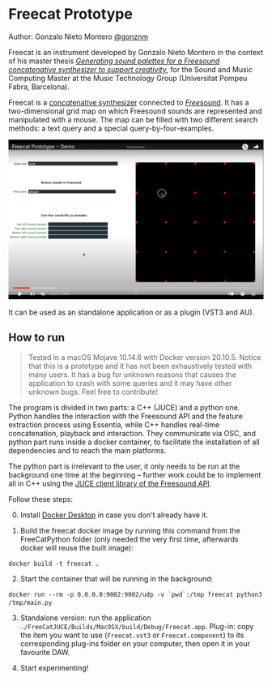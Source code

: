 # Freecat Prototype
Author: Gonzalo Nieto Montero [@gonznm](https://github.com/gonznm)

Freecat is an instrument developed by Gonzalo Nieto Montero in the context of his master thesis [*Generating sound palettes for a Freesound concatenative synthesizer to support creativity*](https://zenodo.org/record/5554709), for the Sound and Music Computing Master at the Music Technology Group (Universitat Pompeu Fabra, Barcelona). 

Freecat is a [con*cat*enative synthesizer](https://en.wikipedia.org/wiki/Concatenative_synthesis#:~:text=Concatenative%20synthesis%20is%20a%20technique,milliseconds%20up%20to%201%20second.) connected to [*Free*sound](https://freesound.org/). It has a two-dimensional grid map on which Freesound sounds are represented and manipulated with a mouse. The map can be filled with two different search methods: a text query and a special query-by-four-examples.

[![Youtube Demo](./.screenshots/demo_video.png)](https://youtu.be/vXJb7_HPi-M)

It can be used as an standalone application or as a plugin (VST3 and AU).

## How to run
>Tested in a macOS Mojave 10.14.6 with Docker version 20.10.5. Notice that this is a prototype and it has not been exhaustively tested with many users. It has a bug for unknown reasons that causes the application to crash with some queries and it may have other unknown bugs. Feel free to contribute!

The program is divided in two parts: a C++ (JUCE) and a python one. Python handles the interaction with the Freesound API and the feature extraction process using Essentia, while C++ handles real-time concatenation, playback and interaction. They communicate via OSC, and python part runs inside a docker container, to facilitate the installation of all dependencies and to reach the main platforms.

The python part is irrelevant to the user, it only needs to be run at the background one time at the beginning – further work could be to implement all in C++ using the [JUCE client library of the Freesound API](https://github.com/mtg/freesound-juce).

Follow these steps:

0) Install [Docker Desktop](https://www.docker.com/products/docker-desktop) in case you don't already have it.

1) Build the freecat docker image by running this command from the FreeCatPython folder (only needed the very first time, afterwards docker will reuse the built image):
```docker
docker build -t freecat .
```

2) Start the container that will be running in the background:
```docker
docker run --rm -p 0.0.0.0:9002:9002/udp -v `pwd`:/tmp freecat python3 /tmp/main.py
```

3) Standalone version: run the application `./FreeCatJUCE/Builds/MacOSX/build/Debug/Freecat.app`. Plug-in: copy the item you want to use (`Freecat.vst3` or `Freecat.component`) to its corresponding plug-ins folder on your computer, then open it in your favourite DAW.

4) Start experimenting!